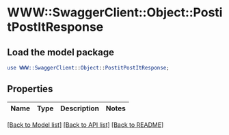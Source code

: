 # WWW::SwaggerClient::Object::PostitPostItResponse

## Load the model package
```perl
use WWW::SwaggerClient::Object::PostitPostItResponse;
```

## Properties
Name | Type | Description | Notes
------------ | ------------- | ------------- | -------------

[[Back to Model list]](../README.md#documentation-for-models) [[Back to API list]](../README.md#documentation-for-api-endpoints) [[Back to README]](../README.md)


